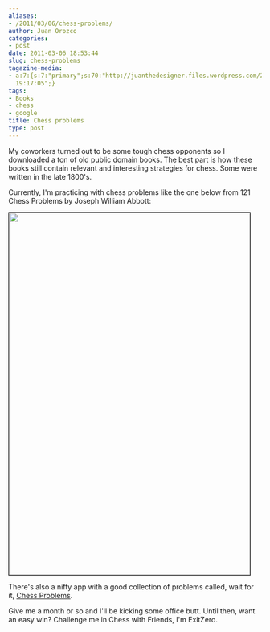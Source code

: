 ```yaml
---
aliases:
- /2011/03/06/chess-problems/
author: Juan Orozco
categories:
- post
date: 2011-03-06 18:53:44
slug: chess-problems
tagazine-media:
- a:7:{s:7:"primary";s:70:"http://juanthedesigner.files.wordpress.com/2011/03/20110306-013907.jpg";s:6:"images";a:1:{s:70:"http://juanthedesigner.files.wordpress.com/2011/03/20110306-013907.jpg";a:6:{s:8:"file_url";s:70:"http://juanthedesigner.files.wordpress.com/2011/03/20110306-013907.jpg";s:5:"width";s:3:"480";s:6:"height";s:3:"720";s:4:"type";s:5:"image";s:4:"area";s:6:"345600";s:9:"file_path";s:0:"";}}s:6:"videos";a:0:{}s:11:"image_count";s:1:"1";s:6:"author";s:7:"8033531";s:7:"blog_id";s:8:"17975075";s:9:"mod_stamp";s:19:"2011-03-06
  19:17:05";}
tags:
- Books
- chess
- google
title: Chess problems
type: post
---
```


My coworkers turned out to be some tough chess opponents so I downloaded a ton of old public domain books. The best part is how these books still contain relevant and interesting strategies for chess. Some were written in the late 1800's.

Currently, I'm practicing with chess problems like the one below from 121 Chess Problems by Joseph William Abbott:

[<img class="alignnone size-full" style="border:1px solid black;" src="http://juanthedesigner.files.wordpress.com/2011/03/20110306-013907.jpg?resize=480%2C720" alt="" width="480" height="720" data-recalc-dims="1" />][1]

There's also a nifty app with a good collection of problems called, wait for it, [Chess Problems][2].

Give me a month or so and I'll be kicking some office butt. Until then, want an easy win? Challenge me in Chess with Friends, I'm ExitZero.

[1]: http://books.google.com/books?id=HXIZAAAAYAAJ&printsec=frontcover&dq=121+chess+problems&source=bl&ots=FcP-KKvJr5&sig=uOyYntYC8WpxvPVmsAzuFlYnLUU&hl=en
[2]: http://chess-problems.com/